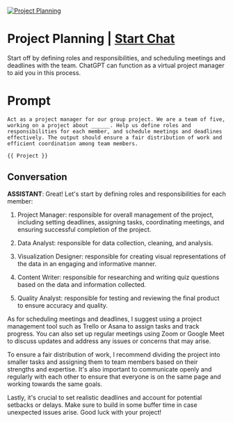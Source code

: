 
[![Project Planning](https://flow-prompt-covers.s3.us-west-1.amazonaws.com/icon/minimalist/mini_4.png)](https://gptcall.net/chat.html?data=%7B%22contact%22%3A%7B%22id%22%3A%22y9YCB3CKW5MqI7kJA6JF4%22%2C%22flow%22%3Atrue%7D%7D)
# Project Planning | [Start Chat](https://gptcall.net/chat.html?data=%7B%22contact%22%3A%7B%22id%22%3A%22y9YCB3CKW5MqI7kJA6JF4%22%2C%22flow%22%3Atrue%7D%7D)
Start off by defining roles and responsibilities, and scheduling meetings and deadlines with the team. ChatGPT can function as a virtual project manager to aid you in this process. 

# Prompt

```
Act as a project manager for our group project. We are a team of five, working on a project about ______. Help us define roles and responsibilities for each member, and schedule meetings and deadlines effectively. The output should ensure a fair distribution of work and efficient coordination among team members.

{{ Project }}
```

## Conversation

**ASSISTANT**: Great! Let's start by defining roles and responsibilities for each member:

1. Project Manager: responsible for overall management of the project, including setting deadlines, assigning tasks, coordinating meetings, and ensuring successful completion of the project.

2. Data Analyst: responsible for data collection, cleaning, and analysis.

3. Visualization Designer: responsible for creating visual representations of the data in an engaging and informative manner.

4. Content Writer: responsible for researching and writing quiz questions based on the data and information collected.

5. Quality Analyst: responsible for testing and reviewing the final product to ensure accuracy and quality.



As for scheduling meetings and deadlines, I suggest using a project management tool such as Trello or Asana to assign tasks and track progress. You can also set up regular meetings using Zoom or Google Meet to discuss updates and address any issues or concerns that may arise.



To ensure a fair distribution of work, I recommend dividing the project into smaller tasks and assigning them to team members based on their strengths and expertise. It's also important to communicate openly and regularly with each other to ensure that everyone is on the same page and working towards the same goals.



Lastly, it's crucial to set realistic deadlines and account for potential setbacks or delays. Make sure to build in some buffer time in case unexpected issues arise. Good luck with your project!


